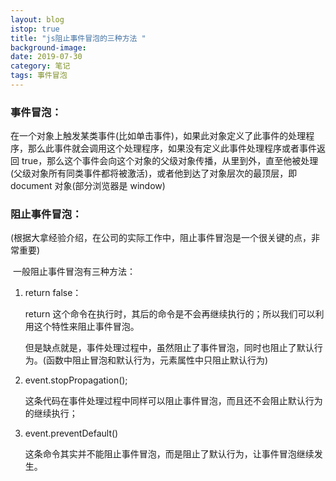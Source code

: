 ```yaml
---
layout: blog
istop: true
title: "js阻止事件冒泡的三种方法 "
background-image:
date: 2019-07-30
category: 笔记
tags: 事件冒泡
---
```


### 事件冒泡：

​ 在一个对象上触发某类事件(比如单击事件)，如果此对象定义了此事件的处理程序，那么此事件就会调用这个处理程序，如果没有定义此事件处理程序或者事件返回 true，那么这个事件会向这个对象的父级对象传播，从里到外，直至他被处理(父级对象所有同类事件都将被激活)，或者他到达了对象层次的最顶层，即 document 对象(部分浏览器是 window)

### 阻止事件冒泡：

​ (根据大拿经验介绍，在公司的实际工作中，阻止事件冒泡是一个很关键的点，非常重要)

​ 一般阻止事件冒泡有三种方法：

1. return false：

   return 这个命令在执行时，其后的命令是不会再继续执行的；所以我们可以利用这个特性来阻止事件冒泡。

   但是缺点就是，事件处理过程中，虽然阻止了事件冒泡，同时也阻止了默认行为。(函数中阻止冒泡和默认行为，元素属性中只阻止默认行为)

2. event.stopPropagation();

   这条代码在事件处理过程中同样可以阻止事件冒泡，而且还不会阻止默认行为的继续执行；

3. event.preventDefault()

   这条命令其实并不能阻止事件冒泡，而是阻止了默认行为，让事件冒泡继续发生。
